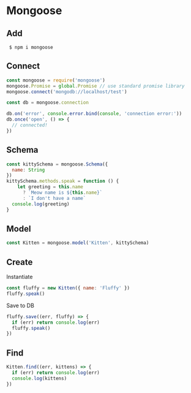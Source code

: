 # Mongoose

## Add

```
 $ npm i mongoose
```

## Connect

```js
const mongoose = require('mongoose')
mongoose.Promise = global.Promise // use standard promise library
mongoose.connect('mongodb://localhost/test')

const db = mongoose.connection

db.on('error', console.error.bind(console, 'connection error:'))
db.once('open', () => {
  // connected!
})

```

## Schema

```js
const kittySchema = mongoose.Schema({
  name: String
})
kittySchema.methods.speak = function () {
    let greeting = this.name
      ? `Meow name is ${this.name}`
      : `I don't have a name`
  console.log(greeting)
}
```

## Model

```js
const Kitten = mongoose.model('Kitten', kittySchema)
```

## Create

Instantiate

```js
const fluffy = new Kitten({ name: 'Fluffy' })
fluffy.speak()
```

Save to DB

```js
fluffy.save((err, fluffy) => {
  if (err) return console.log(err)
  fluffy.speak()
})
```

## Find

```js
Kitten.find((err, kittens) => {
  if (err) return console.log(err)
  console.log(kittens)
})
```